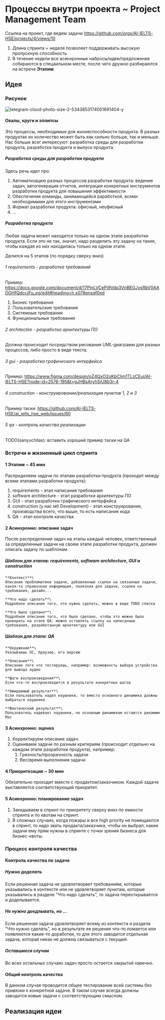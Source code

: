 # Процессы внутри проекта ~ Project Management Team
Ссылка на проект, где ведем задачи https://github.com/orgs/AI-IELTS-HSE/projects/4/views/10

1. Длина спринта = неделя позволяет поддерживать высокую пропускную способность
2. В течение недели все асинхронные набросы/идеи/предложения собираются в спецаильном месте, после чего дружно разбираются на встрече **Этапим**

## Идея
### Рисунок
![telegram-cloud-photo-size-2-5343853174051691404-y](https://github.com/user-attachments/assets/14e12b10-a042-4d79-97fa-5ac65af62c99)
#### Овалы, круги и эллипсы
Это процессы, необходимые для жизнеспособности продукта. В разных продуктах их количество может быть как сильно больше, так и меньше. Нас больше всег интересуют: разработка среды для разработки продукта, разработка продукта и выпуск продукта.

##### Разработка среды для разработки продукта
Здесь речь идет про:
1. Автоматизацию разных процессов разработки продукта: ведение задач, автогенерация отчетов, интеграция конкретных инструментов разработки продукта для повышения эффективности
2. Обеспечение команды, занимающейся раработкой, всеми необходимыми для этого инструментами
3. Формат разработки продукта: офисный, неофисный
4. ...
   
##### Разработка продукта
Любая задача может находится только на одном этапе разработки продукта. Если это не так, значит, надо разделить эту задачу на такие, чтобы каждая из них находилась только на одном этапе.

Делится на 5 этапов (по порядку сверху вниз)

###### 1 requirements - разработка требований
Пример: https://docs.google.com/document/d/17PlnLVCePi9Vdp3VnBEGJysRbV0AADGHfQdcrJFu_eg/edit#heading=h.s078ensqf0xd

1. Бизнес требования
2. Пользовательские требования
3. Системные требования
4. Функциональные требования

###### 2 architectire - разработка архитектуры ПО
Должна происходит посредством рисования UML-диаграмм для разных процессов, либо просто в виде текста.

###### 3 gui - разработка графического интерфейса
Пример: https://www.figma.com/design/qZ4QxO2oKbCljm1TLzCEuj/AI-IELTS-HSE?node-id=2576-195&t=gJHBsAryhSjU8b3r-4

###### 4 construction - конструирование/реализация пунктов 1, 2 и 3
Пример таски: https://github.com/AI-IELTS-HSE/ai_ielts_hse_web/issues/80

###### 5 qa - контроль качества реализации
TODO(sanyuchilas): вставить хороший пример таски на QA



### Встречи и жизненный цикл спринта
#### 1 Этапим ~ 45 мин
Распределяем задачи по этапам разработки продукта (проходит между всеми этапами разработки продукта):
1. requirements - этап написания требования
2. software architecture - этап разработки архитектуры ПО
3. GUI - этап разработки графического интерфейса
4. construction (у нас мб Development) - этап конструирования, производства всего, что выше, то есть написание кода
5. QA - этап контроля качества

#### 2 Асинхронно: описание задач
После распределения задач на этапы каждый человек, ответственный за определенные задачи на своем этапе разработки продукта, должен описать задачу по шаблонам

##### Шаблон для этапов: requirements, software architecture, GUI и construction
```
**Контекст**\
Описание проблематики задачи, добавленные ссылок на связанные задачи, какая-то справочная информация, полезная для задачи, ссылки на требования, дизайн...

**Что надо сделать**\
Подробное описание того, что нужно сделать, можно в виде TODO списка

**Что было сделано**\
Подробное описание того, что было сделано, чтобы это можно было проверить на этапе QA: можно оставлять ссылку на написанные требования, разработанную архитектуру или GUI
```

##### Шаблон для этапа: QA
```
**Окружение**\
Указываешь ОС, браузер, его версию

**Описание**\
Описание того что тестируешь, например: возможность выбора устройства для вывода аудио

**Шаги воспроизведения**\
Если что-то воспроизводится в результате конкретных шагов

**Ожидаемый результат**\
Если пользователь надел наушники, то вместо основного динамика должны выбраться наушники

**Фактический результат**\
Пользователь надевает наушники, но основным динамиком остаются динамим Mac
```

#### 3 Асинхронно: оценка
1. Корректируем описание задач.
2. Оцениваем задачи по разным критериям (происходит отдельно на каждом этапе разработки продукта), например:
    1. Грязность/прозрачность задачи
    2. Вес/время выполнения задачи

#### 4 Приоритезация ~ 30 мин
Обязательно проходит вместе с продактом/заказчиком. Каждой задаче выставляется соответствующий приоритет.

#### 5 Асинхронно: планирование задач
1. Закидываем в спринт по приоритету сверху вниз по емкости спринта и по квотам на спринт.
2. В сложных случаях, когда пожары и все high priority не помещаются в спринт, то надо звать продакта/заказчика, чтобы он выбрал, какие задачи ему прям нужны в спринте с точки зрения бизнеса для бизнес-квоты.

### Процесс контроля качества
#### Контроль качества по задаче
##### Нужно доделать
Если решенная задача не удовлетворяет требованиям, которые указывались в контексте или не удовлетворяет пунктам, которые указывались в разделе "Что надо сделать", то задача переоткрывается и доделывается.

##### Не нужно доедлывать, но ...
Если решенная задача удовлетворяет всему из контекста и раздела "Что нужно сделать", но в результате ее решения что-то ломается или появляются какие-то доработки, то для этого заводится отдельная задача, которая никак не должна связываться с текущей.

##### Оставшиеся случаи
Во всех остальных случаях задач просто остается закрытой навечно.

#### Общий контроль качества
В данном случае проводится общее тестирование всей системы без привязки к конкретной задаче. В таком случае всегда должны заводится новые задачи с соответствующим смыслом.

## Реализация идеи
